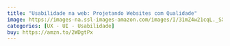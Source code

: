 ```yaml
---
title: "Usabilidade na web: Projetando Websites com Qualidade"
image: https://images-na.ssl-images-amazon.com/images/I/31mZ4w21cqL._SX352_BO1,204,203,200_.jpg
categories: [UX - UI - Usabilidade]
buy: https://amzn.to/2WDgtPx
---
```

